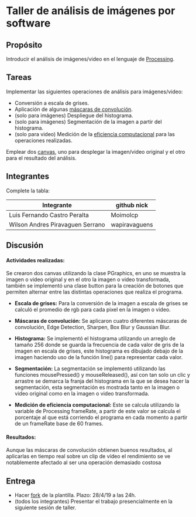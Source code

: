 # Taller de análisis de imágenes por software

## Propósito

Introducir el análisis de imágenes/video en el lenguaje de [Processing](https://processing.org/).

## Tareas

Implementar las siguientes operaciones de análisis para imágenes/video:

* Conversión a escala de grises.
* Aplicación de algunas [máscaras de convolución](https://en.wikipedia.org/wiki/Kernel_(image_processing)).
* (solo para imágenes) Despliegue del histograma.
* (solo para imágenes) Segmentación de la imagen a partir del histograma.
* (solo para video) Medición de la [eficiencia computacional](https://processing.org/reference/frameRate.html) para las operaciones realizadas.

Emplear dos [canvas](https://processing.org/reference/PGraphics.html), uno para desplegar la imagen/video original y el otro para el resultado del análisis.

## Integrantes

Complete la tabla:

| Integrante                       | github nick   |
|----------------------------------|---------------|
| Luis Fernando Castro Peralta     | Moimolcp      |
| Wilson Andres Piravaguen Serrano | wapiravaguens |

## Discusión

#### Actividades realizadas:

Se crearon dos canvas utilizando la clase PGraphics, en uno se muestra la imagen o video original y en el otro la imagen o video transformada, también se implementó una clase button para la creación de botones que permiten alternar entre las distintas operaciones que realiza el programa.

* **Escala de grises:** Para la conversión de la imagen a escala de grises se calculó el promedio de rgb para cada pixel en la imagen o video.

* **Máscaras de convolución:** Se aplicaron cuatro diferentes máscaras de convolución, Edge Detection, Sharpen, Box Blur y Gaussian Blur.

* **Histograma:** Se implementó el histograma utilizando un arreglo de tamaño 256 donde se guarda la frecuencia de cada valor de gris de la imagen en escala de grises, este histograma es dibujado debajo de la imagen haciendo uso de la función line() para representar cada valor.

* **Segmentación:** La segmentación se implementó utilizando las funciones mousePressed() y mouseReleased(), así con tan solo un clic y arrastre se demarca la franja del histograma en la que se desea hacer la segmentación, esta segmentación es mostrada tanto en la imagen o video original como en la imagen o video transformada.

* **Medición de eficiencia computacional:** Este se calcula utilizando la variable de Processing frameRate, a partir de este valor se calcula el porcentaje al que está corriendo el programa en cada momento a partir de un frameRate base de 60 frames.

#### Resultados:

Aunque las máscaras de convolución obtienen buenos resultados, al aplicarlas en tiempo real sobre un clip de vídeo el rendimiento se ve notablemente afectado al ser una operación demasiado costosa

## Entrega

* Hacer [fork](https://help.github.com/articles/fork-a-repo/) de la plantilla. Plazo: 28/4/19 a las 24h.
* (todos los integrantes) Presentar el trabajo presencialmente en la siguiente sesión de taller.
